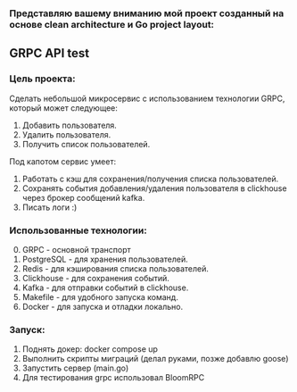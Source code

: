 
### Представляю вашему вниманию мой проект созданный на основе clean architecture и Go project layout: 
## **GRPC API test**
### Цель проекта:
Сделать небольшой микросервис с использованием технологии GRPC, который может следующее:
1. Добавить пользователя.
2. Удалить  пользователя.
3. Получить список пользователей.

Под капотом сервис умеет:
1. Работать с кэш для сохранения/получения списка пользователей.
2. Сохранять события добавления/удаления пользователя в clickhouse через брокер сообщений kafka.
3. Писать логи :)

### Использованные технологии:
0. GRPC - основной транспорт
1. PostgreSQL - для хранения пользователей. 
2. Redis - для кэширования списка пользователей.
3. Clickhouse - для сохранения событий. 
4. Kafka - для отправки событий в clickhouse.
5. Makefile - для удобного запуска команд.
6. Docker - для запуска и отладки локально.

### Запуск:
1. Поднять докер: docker compose up
2. Выполнить скрипты миграций (делал руками, позже добавлю goose)
3. Запустить сервер (main.go)
4. Для тестирования grpc использовал BloomRPC